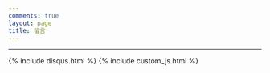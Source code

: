 ```yaml
---
comments: true
layout: page
title: 留言
---
```

---

{% include disqus.html %}
{% include custom_js.html %}
